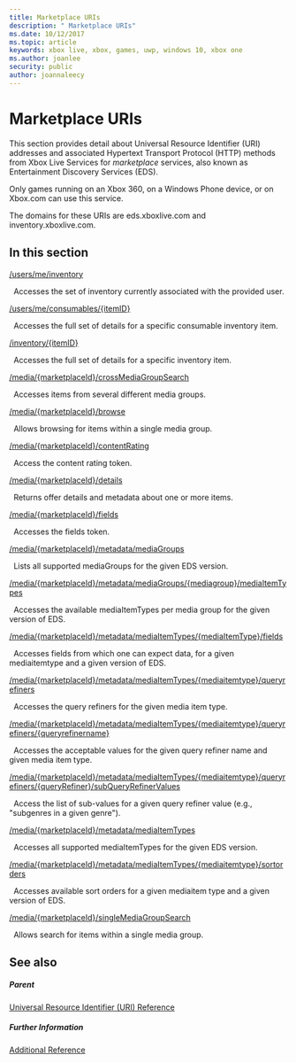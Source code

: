 ```yaml
---
title: Marketplace URIs
description: " Marketplace URIs"
ms.date: 10/12/2017
ms.topic: article
keywords: xbox live, xbox, games, uwp, windows 10, xbox one
ms.author: joanlee
security: public
author: joannaleecy
---
```


# Marketplace URIs

This section provides detail about Universal Resource Identifier (URI) addresses and associated Hypertext Transport Protocol (HTTP) methods from Xbox Live Services for *marketplace* services, also known as Entertainment Discovery Services (EDS).

Only games running on an Xbox 360, on a Windows Phone device, or on Xbox.com can use this service.

The domains for these URIs are eds.xboxlive.com and inventory.xboxlive.com.

<a id="ID4EPB"></a>

 
## In this section

[/users/me/inventory](uri-inventory.md)

&nbsp;&nbsp;Accesses the set of inventory currently associated with the provided user.

[/users/me/consumables/{itemID}](uri-inventoryconsumablesitemurl.md)

&nbsp;&nbsp;Accesses the full set of details for a specific consumable inventory item.

[/inventory/{itemID}](uri-inventoryitemurl.md)

&nbsp;&nbsp;Accesses the full set of details for a specific inventory item.

[/media/{marketplaceId}/crossMediaGroupSearch](uri-localecrossmediagroupsearch.md)

&nbsp;&nbsp;Accesses items from several different media groups.

[/media/{marketplaceId}/browse](uri-medialocalebrowse.md)

&nbsp;&nbsp;Allows browsing for items within a single media group.

[/media/{marketplaceId}/contentRating](uri-medialocalecontentrating.md)

&nbsp;&nbsp;Access the content rating token.

[/media/{marketplaceId}/details](uri-medialocaledetails.md)

&nbsp;&nbsp;Returns offer details and metadata about one or more items.

[/media/{marketplaceId}/fields](uri-medialocalefields.md)

&nbsp;&nbsp;Accesses the fields token.

[/media/{marketplaceId}/metadata/mediaGroups](uri-medialocalemetadatamediagroups.md)

&nbsp;&nbsp;Lists all supported mediaGroups for the given EDS version.

[/media/{marketplaceId}/metadata/mediaGroups/{mediagroup}/mediaItemTypes](uri-medialocalemetadatamediagroupsmediaitemtypes.md)

&nbsp;&nbsp;Accesses the available mediaItemTypes per media group for the given version of EDS.

[/media/{marketplaceId}/metadata/mediaItemTypes/{mediaItemType}/fields](uri-medialocalemetadatamediaitemtypefields.md)

&nbsp;&nbsp;Accesses fields from which one can expect data, for a given mediaitemtype and a given version of EDS.

[/media/{marketplaceId}/metadata/mediaItemTypes/{mediaitemtype}/queryrefiners](uri-medialocalemetadatamediaitemtypequeryrefiners.md)

&nbsp;&nbsp;Accesses the query refiners for the given media item type.

[/media/{marketplaceId}/metadata/mediaItemTypes/{mediaitemtype}/queryrefiners/{queryrefinername}](uri-medialocalemetadatamediaitemtypequeryrefinersqueryrefinername.md)

&nbsp;&nbsp;Accesses the acceptable values for the given query refiner name and given media item type.

[/media/{marketplaceId}/metadata/mediaItemTypes/{mediaitemtype}/queryrefiners/{queryRefiner}/subQueryRefinerValues](uri-medialocalemediaitemtypequeryrefinersubqueryrefinervalues.md)

&nbsp;&nbsp;Access the list of sub-values for a given query refiner value (e.g., "subgenres in a given genre").

[/media/{marketplaceId}/metadata/mediaItemTypes](uri-medialocalemetadatamediaitemtypes.md)

&nbsp;&nbsp;Accesses all supported mediaItemTypes for the given EDS version.

[/media/{marketplaceId}/metadata/mediaItemTypes/{mediaitemtype}/sortorders](uri-medialocalemetadatamediaitemtypesortorders.md)

&nbsp;&nbsp;Accesses available sort orders for a given mediaitem type and a given version of EDS.

[/media/{marketplaceId}/singleMediaGroupSearch](uri-medialocalesinglemediagroupsearch.md)

&nbsp;&nbsp;Allows search for items within a single media group.

<a id="ID4EFD"></a>


## See also

<a id="ID4EHD"></a>


##### Parent

[Universal Resource Identifier (URI) Reference](../atoc-xboxlivews-reference-uris.md)


<a id="ID4ERD"></a>


##### Further Information

[Additional Reference](../../additional/atoc-xboxlivews-reference-additional.md)